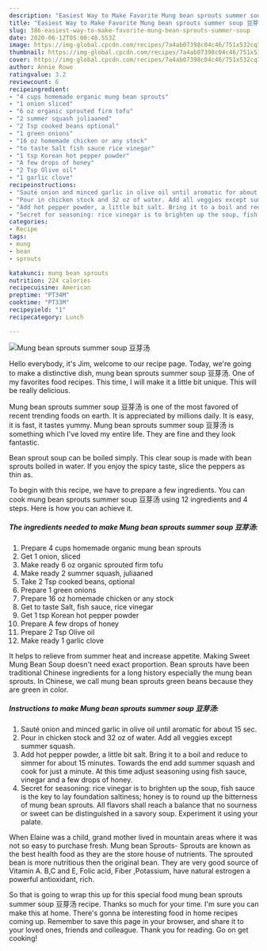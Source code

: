 ```yaml
---
description: "Easiest Way to Make Favorite Mung bean sprouts summer soup 豆芽汤"
title: "Easiest Way to Make Favorite Mung bean sprouts summer soup 豆芽汤"
slug: 386-easiest-way-to-make-favorite-mung-bean-sprouts-summer-soup
date: 2020-06-12T05:00:48.553Z
image: https://img-global.cpcdn.com/recipes/7a4ab07398c04c46/751x532cq70/mung-bean-sprouts-summer-soup-豆芽汤-recipe-main-photo.jpg
thumbnail: https://img-global.cpcdn.com/recipes/7a4ab07398c04c46/751x532cq70/mung-bean-sprouts-summer-soup-豆芽汤-recipe-main-photo.jpg
cover: https://img-global.cpcdn.com/recipes/7a4ab07398c04c46/751x532cq70/mung-bean-sprouts-summer-soup-豆芽汤-recipe-main-photo.jpg
author: Annie Rowe
ratingvalue: 3.2
reviewcount: 6
recipeingredient:
- "4 cups homemade organic mung bean sprouts"
- "1 onion sliced"
- "6 oz organic sprouted firm tofu"
- "2 summer squash juliaaned"
- "2 Tsp cooked beans optional"
- "1 green onions"
- "16 oz homemade chicken or any stock"
- "to taste Salt fish sauce rice vinegar"
- "1 tsp Korean hot pepper powder"
- "A few drops of honey"
- "2 Tsp Olive oil"
- "1 garlic clove"
recipeinstructions:
- "Sauté onion and minced garlic in olive oil until aromatic for about 15 sec."
- "Pour in chicken stock and 32 oz of water. Add all veggies except summer squash."
- "Add hot pepper powder, a little bit salt. Bring it to a boil and reduce to simmer for about 15 minutes. Towards the end add summer squash and cook for just a minute. At this time adjust seasoning using fish sauce, vinegar and a few drops of honey."
- "Secret for seasoning: rice vinegar is to brighten up the soup, fish sauce is the key to lay foundation saltiness; honey is to round up the bitterness of mung bean sprouts. All flavors shall reach a balance that no sourness or sweet can be distinguished in a savory soup. Experiment it using your palate."
categories:
- Recipe
tags:
- mung
- bean
- sprouts

katakunci: mung bean sprouts 
nutrition: 224 calories
recipecuisine: American
preptime: "PT34M"
cooktime: "PT33M"
recipeyield: "1"
recipecategory: Lunch

---
```



![Mung bean sprouts summer soup 豆芽汤](https://img-global.cpcdn.com/recipes/7a4ab07398c04c46/751x532cq70/mung-bean-sprouts-summer-soup-豆芽汤-recipe-main-photo.jpg)

Hello everybody, it's Jim, welcome to our recipe page. Today, we're going to make a distinctive dish, mung bean sprouts summer soup 豆芽汤. One of my favorites food recipes. This time, I will make it a little bit unique. This will be really delicious.

Mung bean sprouts summer soup 豆芽汤 is one of the most favored of recent trending foods on earth. It is appreciated by millions daily. It is easy, it is fast, it tastes yummy. Mung bean sprouts summer soup 豆芽汤 is something which I've loved my entire life. They are fine and they look fantastic.

Bean sprout soup can be boiled simply. This clear soup is made with bean sprouts boiled in water. If you enjoy the spicy taste, slice the peppers as thin as.


To begin with this recipe, we have to prepare a few ingredients. You can cook mung bean sprouts summer soup 豆芽汤 using 12 ingredients and 4 steps. Here is how you can achieve it.

<!--inarticleads1-->

##### The ingredients needed to make Mung bean sprouts summer soup 豆芽汤:

1. Prepare 4 cups homemade organic mung bean sprouts
1. Get 1 onion, sliced
1. Make ready 6 oz organic sprouted firm tofu
1. Make ready 2 summer squash, juliaaned
1. Take 2 Tsp cooked beans, optional
1. Prepare 1 green onions
1. Prepare 16 oz homemade chicken or any stock
1. Get to taste Salt, fish sauce, rice vinegar
1. Get 1 tsp Korean hot pepper powder
1. Prepare A few drops of honey
1. Prepare 2 Tsp Olive oil
1. Make ready 1 garlic clove


It helps to relieve from summer heat and increase appetite. Making Sweet Mung Bean Soup doesn&#39;t need exact proportion. Bean sprouts have been traditional Chinese ingredients for a long history especially the mung bean sprouts. In Chinese, we call mung bean sprouts green beans because they are green in color. 

<!--inarticleads2-->

##### Instructions to make Mung bean sprouts summer soup 豆芽汤:

1. Sauté onion and minced garlic in olive oil until aromatic for about 15 sec.
1. Pour in chicken stock and 32 oz of water. Add all veggies except summer squash.
1. Add hot pepper powder, a little bit salt. Bring it to a boil and reduce to simmer for about 15 minutes. Towards the end add summer squash and cook for just a minute. At this time adjust seasoning using fish sauce, vinegar and a few drops of honey.
1. Secret for seasoning: rice vinegar is to brighten up the soup, fish sauce is the key to lay foundation saltiness; honey is to round up the bitterness of mung bean sprouts. All flavors shall reach a balance that no sourness or sweet can be distinguished in a savory soup. Experiment it using your palate.


When Elaine was a child, grand mother lived in mountain areas where it was not so easy to purchase fresh. Mung bean Sprouts- Sprouts are known as the best health food as they are the store house of nutrients. The sprouted bean is more nutritious then the original bean. They are very good source of Vitamin A. B,C and E, Folic acid, Fiber ,Potassium, have natural estrogen a powerful antioxidant, rich. 

So that is going to wrap this up for this special food mung bean sprouts summer soup 豆芽汤 recipe. Thanks so much for your time. I'm sure you can make this at home. There's gonna be interesting food in home recipes coming up. Remember to save this page in your browser, and share it to your loved ones, friends and colleague. Thank you for reading. Go on get cooking!
